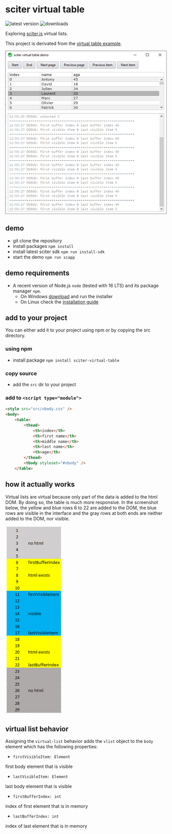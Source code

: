# sciter virtual table

![latest version](https://img.shields.io/npm/v/sciter-virtual-table.svg)
![downloads](https://img.shields.io/npm/dy/sciter-virtual-table.svg)

Exploring [sciter.js](https://sciter.com/) virtual lists.

This project is derivated from the [virtual table example](https://github.com/c-smile/sciter-js-sdk/blob/main/samples.sciter/virtual-list/test-table.htm).

![sciter virtual table screenshot](https://github.com/8ctopus/sciter-virtual-table/raw/master/screenshot.png)

## demo

- git clone the repository
- install packages `npm install`
- install latest sciter sdk `npm run install-sdk`
- start the demo `npm run scapp`

## demo requirements

- A recent version of Node.js `node` (tested with 16 LTS) and its package manager `npm`.
    - On Windows [download](https://nodejs.dev/download/) and run the installer
    - On Linux check the [installation guide](https://www.digitalocean.com/community/tutorials/how-to-install-node-js-on-ubuntu-20-04#option-2-%E2%80%94-installing-node-js-with-apt-using-a-nodesource-ppa)

## add to your project

You can either add it to your project using npm or by copying the src directory.

### using npm

- install package `npm install sciter-virtual-table`

### copy source

- add the `src` dir to your project

### add to `<script type="module">`

```html
<style src="src/vbody.css" />
<body>
    <table>
        <thead>
            <th>index</th>
            <th>first name</th>
            <th>middle name</th>
            <th>last name</th>
            <th>age</th>
        </thead>
        <tbody styleset="#vbody" />
    </table>
```

## how it actually works

Virtual lists are virtual because only part of the data is added to the html DOM. By doing so, the table is much more responsive. In the screenshot below, the yellow and blue rows 6 to 22 are added to the DOM, the blue rows are visible in the interface and the gray rows at both ends are neither added to the DOM, nor visible.

![virtual-list screenshot](https://github.com/8ctopus/sciter-virtual-table/raw/master/virtual-list.png)

## virtual list behavior

Assigning the `virtual-list` behavior adds the `vlist` object to the `body` element which has the following properties:

- `firstVisibleItem: Element`

first body element that is visible

- `lastVisibleItem: Element`

last body element that is visible

- `firstBufferIndex: int`

index of first element that is in memory

- `lastBufferIndex: int`

index of last element that is in memory
